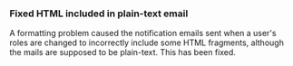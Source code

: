 ### Fixed HTML included in plain-text email

A formatting problem caused the notification emails sent when a user's
roles are changed to incorrectly include some HTML fragments, although
the mails are supposed to be plain-text.  This has been fixed.
